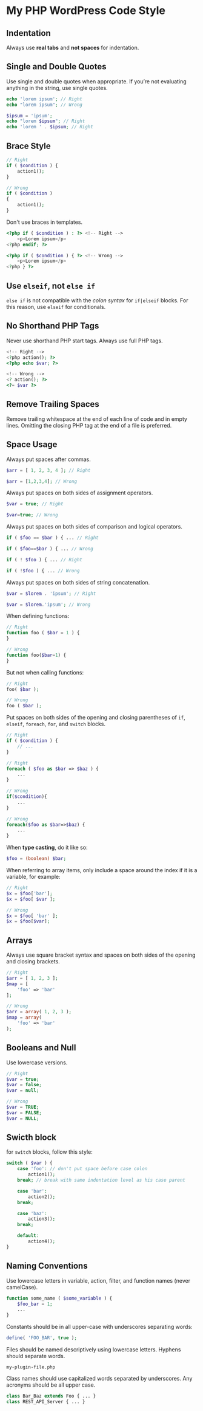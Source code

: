 # My PHP WordPress Code Style

## Indentation

Always use **real tabs** and **not spaces** for indentation.

## Single and Double Quotes

Use single and double quotes when appropriate. If you’re not evaluating anything in the string, use single quotes.

```php
echo 'lorem ipsum'; // Right
echo "lorem ipsum"; // Wrong

$ipsum = 'ipsum';
echo "lorem $ipsum"; // Right
echo 'lorem ' . $ipsum; // Right
```

## Brace Style

```php
// Right
if ( $condition ) {
	action1();
}

// Wrong
if ( $condition )
{
	action1();
}
```

Don't use braces in templates.

```php
<?php if ( $condition ) : ?> <!-- Right -->
	<p>Lorem ipsum</p>
<?php endif; ?>

<?php if ( $condition ) { ?> <!-- Wrong -->
	<p>Lorem ipsum</p>
<?php } ?>
```

## Use `elseif`, not `else if`

`else if` is not compatible with the *colon syntax* for `if|elseif` blocks. For this reason, use `elseif` for conditionals.

## No Shorthand PHP Tags

Never use shorthand PHP start tags. Always use full PHP tags.

```php
<!-- Right -->
<?php action(); ?>
<?php echo $var; ?>

<!-- Wrong -->
<? action(); ?>
<?= $var ?>
```

## Remove Trailing Spaces

Remove trailing whitespace at the end of each line of code and in empty lines. Omitting the closing PHP tag at the end of a file is preferred.

## Space Usage

Always put spaces after commas.

```php
$arr = [ 1, 2, 3, 4 ]; // Right

$arr = [1,2,3,4]; // Wrong
```

Always put spaces on both sides of assignment operators.

```php
$var = true; // Right

$var=true; // Wrong
```

Always put spaces on both sides of comparison and logical operators.

```php
if ( $foo == $bar ) { ... // Right

if ( $foo==$bar ) { ... // Wrong

if ( ! $foo ) { ... // Right

if ( !$foo ) { ... // Wrong
```

Always put spaces on both sides of string concatenation.

```php
$var = $lorem . 'ipsum'; // Right

$var = $lorem.'ipsum'; // Wrong
```

When defining functions:

```php
// Right
function foo ( $bar = 1 ) {
}

// Wrong
function foo($bar=1) {
}
```

But not when calling functions:

```php
// Right
foo( $bar );

// Wrong
foo ( $bar );
```

Put spaces on both sides of the opening and closing parentheses of `if`, `elseif`, `foreach`, `for`, and `switch` blocks.

```php
// Right
if ( $condition ) {
	// ...
}

// Right
foreach ( $foo as $bar => $baz ) {
	...
}

// Wrong
if($condition){
	...
}

// Wrong
foreach($foo as $bar=>$baz) {
	...
}
```

When **type casting**, do it like so:

```php
$foo = (boolean) $bar;
```

When referring to array items, only include a space around the index if it is a variable, for example:

```php
// Right
$x = $foo['bar'];
$x = $foo[ $var ];

// Wrong
$x = $foo[ 'bar' ];
$x = $foo[$var];
```

## Arrays

Always use square bracket syntax and spaces on both sides of the opening and closing brackets.

```php
// Right
$arr = [ 1, 2, 3 ];
$map = [
	'foo' => 'bar'
];

// Wrong
$arr = array( 1, 2, 3 );
$map = array(
	'foo' => 'bar'
);
```

## Booleans and Null

Use lowercase versions.

```php
// Right
$var = true;
$var = false;
$var = null;

// Wrong
$var = TRUE;
$var = FALSE;
$var = NULL;
```
## Swicth block

for `switch` blocks, follow this style:

```php
switch ( $var ) {
	case 'foo': // don't put space before case colon
		action1();
	break; // break with same indentation level as his case parent

	case 'bar':
		action2();
	break;

	case 'baz':
		action3();
	break;

	default:
		action4();
}
```

## Naming Conventions

Use lowercase letters in variable, action, filter, and function names (never camelCase).

```php
function some_name ( $some_variable ) {
	$foo_bar = 1;
	...
}
```

Constants should be in all upper-case with underscores separating words:

```php
define( 'FOO_BAR', true );
```

Files should be named descriptively using lowercase letters. Hyphens should separate words.

```
my-plugin-file.php
```

Class names should use capitalized words separated by underscores. Any acronyms should be all upper case.

```php
class Bar_Baz extends Foo { ... }
class REST_API_Server { ... }
```
